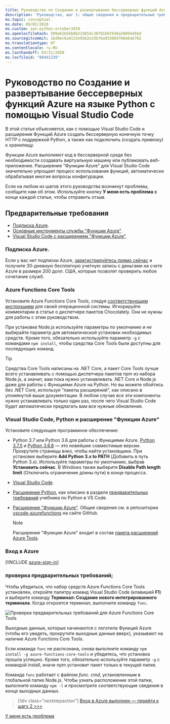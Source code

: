 ```yaml
---
title: Руководство по Создание и развертывание бессерверных функций Azure на Python с помощью VS Code
description: 'Руководство, шаг 1: общие сведения и предварительные требования.'
ms.topic: conceptual
ms.date: 09/02/2019
ms.custom: seo-python-october2019
ms.openlocfilehash: 509e62b5bb8b23365dc30781b6f658a39894d56d
ms.sourcegitcommit: 1bd9ec6a4115e9162e33b76a933869788e6ab702
ms.translationtype: HT
ms.contentlocale: ru-RU
ms.lasthandoff: 03/31/2020
ms.locfileid: "80441239"
---
```

# <a name="tutorial-create-and-deploy-serverless-azure-functions-in-python-with-visual-studio-code"></a>Руководство по Создание и развертывание бессерверных функций Azure на языке Python с помощью Visual Studio Code

В этой статье объясняется, как с помощью Visual Studio Code и расширения Функций Azure создать бессерверную конечную точку HTTP с поддержкой Python, а также как подключить (создать привязку) к хранилищу.

Функции Azure выполняют код в бессерверной среде без необходимости создавать виртуальную машину или публиковать веб-приложение. Расширение "Функции Azure" для Visual Studio Code значительно упрощает процесс использования функций, автоматически обрабатывая многие вопросы конфигурации.

Если на любом из шагов этого руководства возникнут проблемы, сообщите нам об этом. Используйте кнопку **У меня есть проблема** в конце каждой статьи, чтобы отправить отзыв.

## <a name="prerequisites"></a>Предварительные требования

- [Подписка Azure](#azure-subscription).
- [Основные инструменты службы "Функции Azure"](#azure-functions-core-tools).
- [Visual Studio Code с расширением "Функции Azure"](#visual-studio-code-python-and-the-azure-functions-extension).

### <a name="azure-subscription"></a>Подписка Azure.

Если у вас нет подписки Azure, [зарегистрируйтесь прямо сейчас](https://azure.microsoft.com/free/?utm_source=campaign&utm_campaign=vscode-tutorial-functions-extension&mktingSource=vscode-tutorial-functions-extension) и получите 30-дневную бесплатную учетную запись с деньгами на счете Azure в размере 200 долл. США, которые позволят проверить любое сочетание служб.

### <a name="azure-functions-core-tools"></a>Azure Functions Core Tools

Установите Azure Functions Core Tools, следуя [соответствующим инструкциям](/azure/azure-functions/functions-run-local#v2) для своей операционной системы. Игнорируйте комментарии в статье о диспетчере пакетов Chocolately. Они не нужны для работы с этим руководством.

При установке Node.js используйте параметры по умолчанию и *не* выбирайте параметр для автоматической установки необходимых средств.  Кроме того, обязательно используйте параметр `-g` с командами `npm install`, чтобы средства Core Tools были доступны для последующих команд.

> [!TIP]
> Средства Core Tools написаны на .NET Core, а пакет Core Tools лучше всего устанавливать с помощью диспетчера пакетов npm из набора Node.js, а значит, вам пока нужно устанавливать .NET Core и Node.js даже для работы с Функциями Azure на Python. Но вы можете обойтись без .NET Core, используя "пакеты расширений", как описано в упомянутой выше документации. В любом случае все эти компоненты нужно устанавливать только один раз, после чего Visual Studio Code будет автоматически предлагать вам все нужные обновления.

### <a name="visual-studio-code-python-and-the-azure-functions-extension"></a>Visual Studio Code, Python и расширение "Функции Azure"

Установите следующее программное обеспечение:

- Python 3.7 или Python 3.6 для работы с Функциями Azure. [Python 3.7.5](https://www.python.org/downloads/release/python-375/) и [Python 3.6.8](https://www.python.org/downloads/release/python-368/) — это новейшие совместимые версии. Прокрутите страницы вниз, чтобы найти установщики. При установке выберите **Add Python 3.x to PATH** (Добавить в путь Python 3.x). Используйте параметры по умолчанию, выбрав **Установить сейчас**. В Windows также выберите **Disable Path length limit** (Отключить ограничение длины пути) в конце процесса.
- [Visual Studio Code](https://code.visualstudio.com/).
- [Расширение Python](https://marketplace.visualstudio.com/items?itemName=ms-python.python), как описано в разделе [предварительных требований](https://code.visualstudio.com/docs/python/python-tutorial) учебника по Python в VS Code.
- [Расширение "Функции Azure"](https://marketplace.visualstudio.com/items?itemName=ms-azuretools.vscode-azurefunctions). Общие сведения см. в репозитории [vscode-azurefunctions](https://github.com/Microsoft/vscode-azurefunctions) на сайте GitHub.

    > [!NOTE]
    > Расширение "Функции Azure" входит в состав [пакета расширений Azure Tools](https://marketplace.visualstudio.com/items?itemName=ms-vscode.vscode-node-azure-pack).

### <a name="sign-in-to-azure"></a>Вход в Azure

[!INCLUDE [azure-sign-in](includes/azure-sign-in.md)]

### <a name="verify-prerequisites"></a>проверка предварительных требований;

Чтобы убедиться, что набор средств Azure Functions Core Tools установлен, откройте палитру команд Visual Studio Code (клавишей **F1**) и выберите команду **Терминал: Создание нового интегрированного терминала**. Когда откроется терминал, выполните команду `func`.

![Проверка предварительных требований для Azure Functions Core Tools](media/tutorial-vs-code-serverless-python/check-azure-functions-tools-prerequisites-in-visual-studio-code.png)

Выходные данные, которые начинаются с логотипа Функций Azure (чтобы его увидеть, прокрутите выходные данные вверх), указывают на наличие Azure Functions Core Tools.

Если команда `func` не распознана, снова выполните команду `npm install -g azure-functions-core-tools` и убедитесь, что установка прошла успешно. Кроме того, обязательно используйте параметр `-g` с командой install, иначе npm установит пакет только в текущей папке.

Команда `func` работает с файлом *func. cmd*, установленным в глобальной папке Node.js. Чтобы узнать расположение этой папки, выполните команду `npm -l` и просмотрите соответствующие сведения в конце выходных данных.

> [!div class="nextstepaction"]
> [Вход в Azure выполнен — перейти к шагу 2 >>>](tutorial-vs-code-serverless-python-02.md)

[У меня есть проблема](https://www.research.net/r/PWZWZ52?tutorial=vscode-functions-python&step=01-verify-prerequisites)
